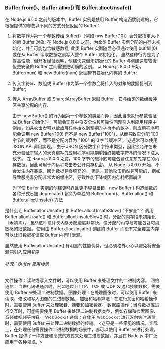 ### Buffer.from()、Buffer.alloc() 和 Buffer.allocUnsafe()

在 Node.js 6.0.0 之前的版本中，Buffer 实例是使用 Buffer 构造函数创建的，它根据提供的参数以不同的方式分配返回的 Buffer：

1. 将数字作为第一个参数传给 Buffer()（例如 new Buffer(10)）会分配指定大小的新 Buffer 对象;
   在 Node.js 8.0.0 之前，为此类 Buffer 实例分配的内存未初始化，并且可能包含敏感数据; 此类 Buffer 实例随后必须通过使用 buf.fill(0) 或在从 Buffer 读取数据之前写入整个 Buffer 来初始化。 虽然这种行为是为了提高性能，但开发经验表明，创建快速但未初始化的 Buffer 与创建速度较慢但更安全的 Buffer 之间需要更明确的区别。 从 Node.js 8.0.0 开始，Buffer(num) 和 new Buffer(num) 返回带有初始化内存的 Buffer;
2. 传入字符串、数组或 Buffer 作为第一个参数会将传入的对象的数据复制到 Buffer;
3. 传入 ArrayBuffer 或 SharedArrayBuffer 返回 Buffer，它与给定的数组缓冲区共享分配的内存.

    由于 new Buffer() 的行为因第一个参数的类型而异，因此当未执行参数验证或 Buffer 初始化时，可能会无意中将安全性和可靠性问题引入到应用程序中
    例如，如果攻击者可以使应用程序接收到预期为字符串的数字，则应用程序可能会调用 new Buffer(100) 而不是 new Buffer("100")，从而导致它分配 100 字节的缓冲区，而不是分配内容为 "100" 的 3 字节缓冲区。 这通常可以使用 JSON API 调用实现。 由于 JSON 区分数字和字符串类型，因此它允许在未充分验证其输入的天真编写的应用程序可能期望始终接收字符串的情况下注入数字。 在 Node.js 8.0.0 之前，100 字节的缓冲区可能包含任意预先存在的内存数据，因此可用于向远程攻击者公开内存机密。 从 Node.js 8.0.0 开始，不会发生内存暴露，因为数据是零填充的。 但是，其他攻击仍然是可能的，例如导致服务器分配非常大的缓冲区，导致性能下降或因内存耗尽而崩溃

    为了使 Buffer 实例的创建更可靠且更不容易出错，new Buffer() 构造函数的各种形式已被 deprecated 替换为单独的 Buffer.from()、Buffer.alloc() 和 Buffer.allocUnsafe() 方法

是什么让 Buffer.allocUnsafe() 和 Buffer.allocUnsafeSlow() "不安全"？
调用 Buffer.allocUnsafe() 和 Buffer.allocUnsafeSlow() 时，分配的内存段未初始化（未清零）。 虽然这种设计使内存分配速度非常快，但分配的内存段可能包含可能敏感的旧数据。 使用由 Buffer.allocUnsafe() 创建的 Buffer 而没有完全覆盖内存可以让旧数据在读取 Buffer 内存时泄漏。

虽然使用 Buffer.allocUnsafe() 有明显的性能优势，但必须格外小心以避免将安全漏洞引入应用程序

###### 补充：Buffer 应用场景

文件操作：读取或写入文件时，可以使用 Buffer 来处理文件的二进制内容。
网络通信：当进行网络通信时，例如通过 HTTP、TCP 或 UDP 发送和接收数据，需要使用 Buffer 来处理二进制数据。
图像处理：在处理图像时，可以使用 Buffer 来读取、修改和写入图像的二进制数据。
加密和哈希算法：在进行加密和哈希操作时，需要使用 Buffer 来处理密钥、摘要和加密数据。
数据库操作：当与数据库进行交互时，可能需要使用 Buffer 来处理二进制数据类型，例如存储和检索图像、音频或视频等内容。
WebSocket 通信：在使用 WebSocket 进行双向实时通信时，需要使用 Buffer 来处理二进制数据的传输。
<这只是一些常见的情况，实际上，在处理任何需要操作二进制数据的场景中，都可以使用 Buffer 来进行处理。Buffer 提供了一种方便和高效的方式来处理二进制数据，并且在 Node.js 中广泛应用于各种领域。>
